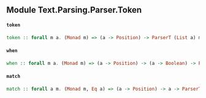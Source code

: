 ## Module Text.Parsing.Parser.Token

#### `token`

``` purescript
token :: forall m a. (Monad m) => (a -> Position) -> ParserT (List a) m a
```

#### `when`

``` purescript
when :: forall m a. (Monad m) => (a -> Position) -> (a -> Boolean) -> ParserT (List a) m a
```

#### `match`

``` purescript
match :: forall a m. (Monad m, Eq a) => (a -> Position) -> a -> ParserT (List a) m a
```


